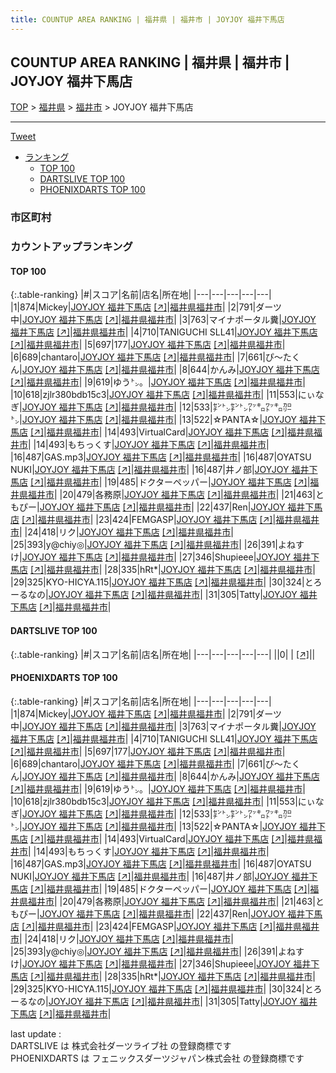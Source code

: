 ```yaml
---
title: COUNTUP AREA RANKING | 福井県 | 福井市 | JOYJOY 福井下馬店
---
```

## COUNTUP AREA RANKING | 福井県 | 福井市 | JOYJOY 福井下馬店

[TOP](/darts/rank/) > [福井県](/darts/rank/福井県/) > [福井市](/darts/rank/福井県/福井市/) > JOYJOY 福井下馬店

___

<a href="https://twitter.com/share?ref_src=twsrc%5Etfw" data-text="COUNTUP AREA RANKING | 福井県福井市JOYJOY 福井下馬店" class="twitter-share-button" data-hashtags="DARTSLIVE,PHOENIXDARTS,darts,ダーツ" data-show-count="false">Tweet</a>

* [ランキング](#カウントアップランキング)
    * [TOP 100](#top-100)
    * [DARTSLIVE TOP 100](#dartslive-top-100)
    * [PHOENIXDARTS TOP 100](#phoenixdarts-top-100)

### 市区町村

<ul>

</ul>

### カウントアップランキング

#### TOP 100



{:.table-ranking}
|#|スコア|名前|店名|所在地|
|---|---|---|---|---|
|1|874|<span class="rank-name-pd">Mickey</span>|<a href="/darts/rank/shops/89033.html">JOYJOY 福井下馬店</a> <a href="https://vs.phoenixdarts.com/jp/shop/shopDetailInfo/s_89033?s_seq=89033">[↗]</a>|<a href="/darts/rank/福井県/福井市">福井県福井市</a>|
|2|791|<span class="rank-name-pd">ダーツ中</span>|<a href="/darts/rank/shops/89033.html">JOYJOY 福井下馬店</a> <a href="https://vs.phoenixdarts.com/jp/shop/shopDetailInfo/s_89033?s_seq=89033">[↗]</a>|<a href="/darts/rank/福井県/福井市">福井県福井市</a>|
|3|763|<span class="rank-name-pd">マイナポータル糞</span>|<a href="/darts/rank/shops/89033.html">JOYJOY 福井下馬店</a> <a href="https://vs.phoenixdarts.com/jp/shop/shopDetailInfo/s_89033?s_seq=89033">[↗]</a>|<a href="/darts/rank/福井県/福井市">福井県福井市</a>|
|4|710|<span class="rank-name-pd">TANIGUCHI SLL41</span>|<a href="/darts/rank/shops/89033.html">JOYJOY 福井下馬店</a> <a href="https://vs.phoenixdarts.com/jp/shop/shopDetailInfo/s_89033?s_seq=89033">[↗]</a>|<a href="/darts/rank/福井県/福井市">福井県福井市</a>|
|5|697|<span class="rank-name-pd">177</span>|<a href="/darts/rank/shops/89033.html">JOYJOY 福井下馬店</a> <a href="https://vs.phoenixdarts.com/jp/shop/shopDetailInfo/s_89033?s_seq=89033">[↗]</a>|<a href="/darts/rank/福井県/福井市">福井県福井市</a>|
|6|689|<span class="rank-name-pd">chantaro</span>|<a href="/darts/rank/shops/89033.html">JOYJOY 福井下馬店</a> <a href="https://vs.phoenixdarts.com/jp/shop/shopDetailInfo/s_89033?s_seq=89033">[↗]</a>|<a href="/darts/rank/福井県/福井市">福井県福井市</a>|
|7|661|<span class="rank-name-pd">ぴ〜たくん</span>|<a href="/darts/rank/shops/89033.html">JOYJOY 福井下馬店</a> <a href="https://vs.phoenixdarts.com/jp/shop/shopDetailInfo/s_89033?s_seq=89033">[↗]</a>|<a href="/darts/rank/福井県/福井市">福井県福井市</a>|
|8|644|<span class="rank-name-pd">かんみ</span>|<a href="/darts/rank/shops/89033.html">JOYJOY 福井下馬店</a> <a href="https://vs.phoenixdarts.com/jp/shop/shopDetailInfo/s_89033?s_seq=89033">[↗]</a>|<a href="/darts/rank/福井県/福井市">福井県福井市</a>|
|9|619|<span class="rank-name-pd">ゆう㌧。</span>|<a href="/darts/rank/shops/89033.html">JOYJOY 福井下馬店</a> <a href="https://vs.phoenixdarts.com/jp/shop/shopDetailInfo/s_89033?s_seq=89033">[↗]</a>|<a href="/darts/rank/福井県/福井市">福井県福井市</a>|
|10|618|<span class="rank-name-pd">zjlr380bdb15c3</span>|<a href="/darts/rank/shops/89033.html">JOYJOY 福井下馬店</a> <a href="https://vs.phoenixdarts.com/jp/shop/shopDetailInfo/s_89033?s_seq=89033">[↗]</a>|<a href="/darts/rank/福井県/福井市">福井県福井市</a>|
|11|553|<span class="rank-name-pd">にぃなぎ</span>|<a href="/darts/rank/shops/89033.html">JOYJOY 福井下馬店</a> <a href="https://vs.phoenixdarts.com/jp/shop/shopDetailInfo/s_89033?s_seq=89033">[↗]</a>|<a href="/darts/rank/福井県/福井市">福井県福井市</a>|
|12|533|<span class="rank-name-pd">㌢㌧㌢㌧㍗㌔㍗㌔㌍㌧</span>|<a href="/darts/rank/shops/89033.html">JOYJOY 福井下馬店</a> <a href="https://vs.phoenixdarts.com/jp/shop/shopDetailInfo/s_89033?s_seq=89033">[↗]</a>|<a href="/darts/rank/福井県/福井市">福井県福井市</a>|
|13|522|<span class="rank-name-pd">☆PANTA☆</span>|<a href="/darts/rank/shops/89033.html">JOYJOY 福井下馬店</a> <a href="https://vs.phoenixdarts.com/jp/shop/shopDetailInfo/s_89033?s_seq=89033">[↗]</a>|<a href="/darts/rank/福井県/福井市">福井県福井市</a>|
|14|493|<span class="rank-name-pd">VirtualCard</span>|<a href="/darts/rank/shops/89033.html">JOYJOY 福井下馬店</a> <a href="https://vs.phoenixdarts.com/jp/shop/shopDetailInfo/s_89033?s_seq=89033">[↗]</a>|<a href="/darts/rank/福井県/福井市">福井県福井市</a>|
|14|493|<span class="rank-name-pd">もちっくす</span>|<a href="/darts/rank/shops/89033.html">JOYJOY 福井下馬店</a> <a href="https://vs.phoenixdarts.com/jp/shop/shopDetailInfo/s_89033?s_seq=89033">[↗]</a>|<a href="/darts/rank/福井県/福井市">福井県福井市</a>|
|16|487|<span class="rank-name-pd">GAS.mp3</span>|<a href="/darts/rank/shops/89033.html">JOYJOY 福井下馬店</a> <a href="https://vs.phoenixdarts.com/jp/shop/shopDetailInfo/s_89033?s_seq=89033">[↗]</a>|<a href="/darts/rank/福井県/福井市">福井県福井市</a>|
|16|487|<span class="rank-name-pd">OYATSU NUKI</span>|<a href="/darts/rank/shops/89033.html">JOYJOY 福井下馬店</a> <a href="https://vs.phoenixdarts.com/jp/shop/shopDetailInfo/s_89033?s_seq=89033">[↗]</a>|<a href="/darts/rank/福井県/福井市">福井県福井市</a>|
|16|487|<span class="rank-name-pd">井ノ部</span>|<a href="/darts/rank/shops/89033.html">JOYJOY 福井下馬店</a> <a href="https://vs.phoenixdarts.com/jp/shop/shopDetailInfo/s_89033?s_seq=89033">[↗]</a>|<a href="/darts/rank/福井県/福井市">福井県福井市</a>|
|19|485|<span class="rank-name-pd">ドクターペッパー</span>|<a href="/darts/rank/shops/89033.html">JOYJOY 福井下馬店</a> <a href="https://vs.phoenixdarts.com/jp/shop/shopDetailInfo/s_89033?s_seq=89033">[↗]</a>|<a href="/darts/rank/福井県/福井市">福井県福井市</a>|
|20|479|<span class="rank-name-pd">各務原</span>|<a href="/darts/rank/shops/89033.html">JOYJOY 福井下馬店</a> <a href="https://vs.phoenixdarts.com/jp/shop/shopDetailInfo/s_89033?s_seq=89033">[↗]</a>|<a href="/darts/rank/福井県/福井市">福井県福井市</a>|
|21|463|<span class="rank-name-pd">ともぴー</span>|<a href="/darts/rank/shops/89033.html">JOYJOY 福井下馬店</a> <a href="https://vs.phoenixdarts.com/jp/shop/shopDetailInfo/s_89033?s_seq=89033">[↗]</a>|<a href="/darts/rank/福井県/福井市">福井県福井市</a>|
|22|437|<span class="rank-name-pd">Ren</span>|<a href="/darts/rank/shops/89033.html">JOYJOY 福井下馬店</a> <a href="https://vs.phoenixdarts.com/jp/shop/shopDetailInfo/s_89033?s_seq=89033">[↗]</a>|<a href="/darts/rank/福井県/福井市">福井県福井市</a>|
|23|424|<span class="rank-name-pd">FEMGASP</span>|<a href="/darts/rank/shops/89033.html">JOYJOY 福井下馬店</a> <a href="https://vs.phoenixdarts.com/jp/shop/shopDetailInfo/s_89033?s_seq=89033">[↗]</a>|<a href="/darts/rank/福井県/福井市">福井県福井市</a>|
|24|418|<span class="rank-name-pd">リク</span>|<a href="/darts/rank/shops/89033.html">JOYJOY 福井下馬店</a> <a href="https://vs.phoenixdarts.com/jp/shop/shopDetailInfo/s_89033?s_seq=89033">[↗]</a>|<a href="/darts/rank/福井県/福井市">福井県福井市</a>|
|25|393|<span class="rank-name-pd">y@chiy◎</span>|<a href="/darts/rank/shops/89033.html">JOYJOY 福井下馬店</a> <a href="https://vs.phoenixdarts.com/jp/shop/shopDetailInfo/s_89033?s_seq=89033">[↗]</a>|<a href="/darts/rank/福井県/福井市">福井県福井市</a>|
|26|391|<span class="rank-name-pd">よねすけ</span>|<a href="/darts/rank/shops/89033.html">JOYJOY 福井下馬店</a> <a href="https://vs.phoenixdarts.com/jp/shop/shopDetailInfo/s_89033?s_seq=89033">[↗]</a>|<a href="/darts/rank/福井県/福井市">福井県福井市</a>|
|27|346|<span class="rank-name-pd">Shupieee</span>|<a href="/darts/rank/shops/89033.html">JOYJOY 福井下馬店</a> <a href="https://vs.phoenixdarts.com/jp/shop/shopDetailInfo/s_89033?s_seq=89033">[↗]</a>|<a href="/darts/rank/福井県/福井市">福井県福井市</a>|
|28|335|<span class="rank-name-pd">hRt*</span>|<a href="/darts/rank/shops/89033.html">JOYJOY 福井下馬店</a> <a href="https://vs.phoenixdarts.com/jp/shop/shopDetailInfo/s_89033?s_seq=89033">[↗]</a>|<a href="/darts/rank/福井県/福井市">福井県福井市</a>|
|29|325|<span class="rank-name-pd">KYO-HICYA.115</span>|<a href="/darts/rank/shops/89033.html">JOYJOY 福井下馬店</a> <a href="https://vs.phoenixdarts.com/jp/shop/shopDetailInfo/s_89033?s_seq=89033">[↗]</a>|<a href="/darts/rank/福井県/福井市">福井県福井市</a>|
|30|324|<span class="rank-name-pd">とろーるなの</span>|<a href="/darts/rank/shops/89033.html">JOYJOY 福井下馬店</a> <a href="https://vs.phoenixdarts.com/jp/shop/shopDetailInfo/s_89033?s_seq=89033">[↗]</a>|<a href="/darts/rank/福井県/福井市">福井県福井市</a>|
|31|305|<span class="rank-name-pd">Tatty</span>|<a href="/darts/rank/shops/89033.html">JOYJOY 福井下馬店</a> <a href="https://vs.phoenixdarts.com/jp/shop/shopDetailInfo/s_89033?s_seq=89033">[↗]</a>|<a href="/darts/rank/福井県/福井市">福井県福井市</a>|


#### DARTSLIVE TOP 100



{:.table-ranking}
|#|スコア|名前|店名|所在地|
|---|---|---|---|---|
||0|<span class="rank-name-dl"> </span>|<a href="/darts/rank/shops/.html"></a> <a href="">[↗]</a>|<a href="/darts/rank//"></a>|


#### PHOENIXDARTS TOP 100



{:.table-ranking}
|#|スコア|名前|店名|所在地|
|---|---|---|---|---|
|1|874|<span class="rank-name-pd">Mickey</span>|<a href="/darts/rank/shops/89033.html">JOYJOY 福井下馬店</a> <a href="https://vs.phoenixdarts.com/jp/shop/shopDetailInfo/s_89033?s_seq=89033">[↗]</a>|<a href="/darts/rank/福井県/福井市">福井県福井市</a>|
|2|791|<span class="rank-name-pd">ダーツ中</span>|<a href="/darts/rank/shops/89033.html">JOYJOY 福井下馬店</a> <a href="https://vs.phoenixdarts.com/jp/shop/shopDetailInfo/s_89033?s_seq=89033">[↗]</a>|<a href="/darts/rank/福井県/福井市">福井県福井市</a>|
|3|763|<span class="rank-name-pd">マイナポータル糞</span>|<a href="/darts/rank/shops/89033.html">JOYJOY 福井下馬店</a> <a href="https://vs.phoenixdarts.com/jp/shop/shopDetailInfo/s_89033?s_seq=89033">[↗]</a>|<a href="/darts/rank/福井県/福井市">福井県福井市</a>|
|4|710|<span class="rank-name-pd">TANIGUCHI SLL41</span>|<a href="/darts/rank/shops/89033.html">JOYJOY 福井下馬店</a> <a href="https://vs.phoenixdarts.com/jp/shop/shopDetailInfo/s_89033?s_seq=89033">[↗]</a>|<a href="/darts/rank/福井県/福井市">福井県福井市</a>|
|5|697|<span class="rank-name-pd">177</span>|<a href="/darts/rank/shops/89033.html">JOYJOY 福井下馬店</a> <a href="https://vs.phoenixdarts.com/jp/shop/shopDetailInfo/s_89033?s_seq=89033">[↗]</a>|<a href="/darts/rank/福井県/福井市">福井県福井市</a>|
|6|689|<span class="rank-name-pd">chantaro</span>|<a href="/darts/rank/shops/89033.html">JOYJOY 福井下馬店</a> <a href="https://vs.phoenixdarts.com/jp/shop/shopDetailInfo/s_89033?s_seq=89033">[↗]</a>|<a href="/darts/rank/福井県/福井市">福井県福井市</a>|
|7|661|<span class="rank-name-pd">ぴ〜たくん</span>|<a href="/darts/rank/shops/89033.html">JOYJOY 福井下馬店</a> <a href="https://vs.phoenixdarts.com/jp/shop/shopDetailInfo/s_89033?s_seq=89033">[↗]</a>|<a href="/darts/rank/福井県/福井市">福井県福井市</a>|
|8|644|<span class="rank-name-pd">かんみ</span>|<a href="/darts/rank/shops/89033.html">JOYJOY 福井下馬店</a> <a href="https://vs.phoenixdarts.com/jp/shop/shopDetailInfo/s_89033?s_seq=89033">[↗]</a>|<a href="/darts/rank/福井県/福井市">福井県福井市</a>|
|9|619|<span class="rank-name-pd">ゆう㌧。</span>|<a href="/darts/rank/shops/89033.html">JOYJOY 福井下馬店</a> <a href="https://vs.phoenixdarts.com/jp/shop/shopDetailInfo/s_89033?s_seq=89033">[↗]</a>|<a href="/darts/rank/福井県/福井市">福井県福井市</a>|
|10|618|<span class="rank-name-pd">zjlr380bdb15c3</span>|<a href="/darts/rank/shops/89033.html">JOYJOY 福井下馬店</a> <a href="https://vs.phoenixdarts.com/jp/shop/shopDetailInfo/s_89033?s_seq=89033">[↗]</a>|<a href="/darts/rank/福井県/福井市">福井県福井市</a>|
|11|553|<span class="rank-name-pd">にぃなぎ</span>|<a href="/darts/rank/shops/89033.html">JOYJOY 福井下馬店</a> <a href="https://vs.phoenixdarts.com/jp/shop/shopDetailInfo/s_89033?s_seq=89033">[↗]</a>|<a href="/darts/rank/福井県/福井市">福井県福井市</a>|
|12|533|<span class="rank-name-pd">㌢㌧㌢㌧㍗㌔㍗㌔㌍㌧</span>|<a href="/darts/rank/shops/89033.html">JOYJOY 福井下馬店</a> <a href="https://vs.phoenixdarts.com/jp/shop/shopDetailInfo/s_89033?s_seq=89033">[↗]</a>|<a href="/darts/rank/福井県/福井市">福井県福井市</a>|
|13|522|<span class="rank-name-pd">☆PANTA☆</span>|<a href="/darts/rank/shops/89033.html">JOYJOY 福井下馬店</a> <a href="https://vs.phoenixdarts.com/jp/shop/shopDetailInfo/s_89033?s_seq=89033">[↗]</a>|<a href="/darts/rank/福井県/福井市">福井県福井市</a>|
|14|493|<span class="rank-name-pd">VirtualCard</span>|<a href="/darts/rank/shops/89033.html">JOYJOY 福井下馬店</a> <a href="https://vs.phoenixdarts.com/jp/shop/shopDetailInfo/s_89033?s_seq=89033">[↗]</a>|<a href="/darts/rank/福井県/福井市">福井県福井市</a>|
|14|493|<span class="rank-name-pd">もちっくす</span>|<a href="/darts/rank/shops/89033.html">JOYJOY 福井下馬店</a> <a href="https://vs.phoenixdarts.com/jp/shop/shopDetailInfo/s_89033?s_seq=89033">[↗]</a>|<a href="/darts/rank/福井県/福井市">福井県福井市</a>|
|16|487|<span class="rank-name-pd">GAS.mp3</span>|<a href="/darts/rank/shops/89033.html">JOYJOY 福井下馬店</a> <a href="https://vs.phoenixdarts.com/jp/shop/shopDetailInfo/s_89033?s_seq=89033">[↗]</a>|<a href="/darts/rank/福井県/福井市">福井県福井市</a>|
|16|487|<span class="rank-name-pd">OYATSU NUKI</span>|<a href="/darts/rank/shops/89033.html">JOYJOY 福井下馬店</a> <a href="https://vs.phoenixdarts.com/jp/shop/shopDetailInfo/s_89033?s_seq=89033">[↗]</a>|<a href="/darts/rank/福井県/福井市">福井県福井市</a>|
|16|487|<span class="rank-name-pd">井ノ部</span>|<a href="/darts/rank/shops/89033.html">JOYJOY 福井下馬店</a> <a href="https://vs.phoenixdarts.com/jp/shop/shopDetailInfo/s_89033?s_seq=89033">[↗]</a>|<a href="/darts/rank/福井県/福井市">福井県福井市</a>|
|19|485|<span class="rank-name-pd">ドクターペッパー</span>|<a href="/darts/rank/shops/89033.html">JOYJOY 福井下馬店</a> <a href="https://vs.phoenixdarts.com/jp/shop/shopDetailInfo/s_89033?s_seq=89033">[↗]</a>|<a href="/darts/rank/福井県/福井市">福井県福井市</a>|
|20|479|<span class="rank-name-pd">各務原</span>|<a href="/darts/rank/shops/89033.html">JOYJOY 福井下馬店</a> <a href="https://vs.phoenixdarts.com/jp/shop/shopDetailInfo/s_89033?s_seq=89033">[↗]</a>|<a href="/darts/rank/福井県/福井市">福井県福井市</a>|
|21|463|<span class="rank-name-pd">ともぴー</span>|<a href="/darts/rank/shops/89033.html">JOYJOY 福井下馬店</a> <a href="https://vs.phoenixdarts.com/jp/shop/shopDetailInfo/s_89033?s_seq=89033">[↗]</a>|<a href="/darts/rank/福井県/福井市">福井県福井市</a>|
|22|437|<span class="rank-name-pd">Ren</span>|<a href="/darts/rank/shops/89033.html">JOYJOY 福井下馬店</a> <a href="https://vs.phoenixdarts.com/jp/shop/shopDetailInfo/s_89033?s_seq=89033">[↗]</a>|<a href="/darts/rank/福井県/福井市">福井県福井市</a>|
|23|424|<span class="rank-name-pd">FEMGASP</span>|<a href="/darts/rank/shops/89033.html">JOYJOY 福井下馬店</a> <a href="https://vs.phoenixdarts.com/jp/shop/shopDetailInfo/s_89033?s_seq=89033">[↗]</a>|<a href="/darts/rank/福井県/福井市">福井県福井市</a>|
|24|418|<span class="rank-name-pd">リク</span>|<a href="/darts/rank/shops/89033.html">JOYJOY 福井下馬店</a> <a href="https://vs.phoenixdarts.com/jp/shop/shopDetailInfo/s_89033?s_seq=89033">[↗]</a>|<a href="/darts/rank/福井県/福井市">福井県福井市</a>|
|25|393|<span class="rank-name-pd">y@chiy◎</span>|<a href="/darts/rank/shops/89033.html">JOYJOY 福井下馬店</a> <a href="https://vs.phoenixdarts.com/jp/shop/shopDetailInfo/s_89033?s_seq=89033">[↗]</a>|<a href="/darts/rank/福井県/福井市">福井県福井市</a>|
|26|391|<span class="rank-name-pd">よねすけ</span>|<a href="/darts/rank/shops/89033.html">JOYJOY 福井下馬店</a> <a href="https://vs.phoenixdarts.com/jp/shop/shopDetailInfo/s_89033?s_seq=89033">[↗]</a>|<a href="/darts/rank/福井県/福井市">福井県福井市</a>|
|27|346|<span class="rank-name-pd">Shupieee</span>|<a href="/darts/rank/shops/89033.html">JOYJOY 福井下馬店</a> <a href="https://vs.phoenixdarts.com/jp/shop/shopDetailInfo/s_89033?s_seq=89033">[↗]</a>|<a href="/darts/rank/福井県/福井市">福井県福井市</a>|
|28|335|<span class="rank-name-pd">hRt*</span>|<a href="/darts/rank/shops/89033.html">JOYJOY 福井下馬店</a> <a href="https://vs.phoenixdarts.com/jp/shop/shopDetailInfo/s_89033?s_seq=89033">[↗]</a>|<a href="/darts/rank/福井県/福井市">福井県福井市</a>|
|29|325|<span class="rank-name-pd">KYO-HICYA.115</span>|<a href="/darts/rank/shops/89033.html">JOYJOY 福井下馬店</a> <a href="https://vs.phoenixdarts.com/jp/shop/shopDetailInfo/s_89033?s_seq=89033">[↗]</a>|<a href="/darts/rank/福井県/福井市">福井県福井市</a>|
|30|324|<span class="rank-name-pd">とろーるなの</span>|<a href="/darts/rank/shops/89033.html">JOYJOY 福井下馬店</a> <a href="https://vs.phoenixdarts.com/jp/shop/shopDetailInfo/s_89033?s_seq=89033">[↗]</a>|<a href="/darts/rank/福井県/福井市">福井県福井市</a>|
|31|305|<span class="rank-name-pd">Tatty</span>|<a href="/darts/rank/shops/89033.html">JOYJOY 福井下馬店</a> <a href="https://vs.phoenixdarts.com/jp/shop/shopDetailInfo/s_89033?s_seq=89033">[↗]</a>|<a href="/darts/rank/福井県/福井市">福井県福井市</a>|


<div class="footer border-top border-gray-light mt-5 pt-3 text-right text-gray">
    last update : <span style="font-weight: italic" id="foot_last_modified"></span><br />
    DARTSLIVE は 株式会社ダーツライブ社 の登録商標です<br />
    PHOENIXDARTS は フェニックスダーツジャパン株式会社 の登録商標です<br />
</div>

<script src="https://cdnjs.cloudflare.com/ajax/libs/jquery.tablesorter/2.31.3/js/jquery.tablesorter.min.js" integrity="sha512-qzgd5cYSZcosqpzpn7zF2ZId8f/8CHmFKZ8j7mU4OUXTNRd5g+ZHBPsgKEwoqxCtdQvExE5LprwwPAgoicguNg==" crossorigin="anonymous" referrerpolicy="no-referrer"></script>
<link rel="stylesheet" href="https://cdnjs.cloudflare.com/ajax/libs/jquery.tablesorter/2.31.3/css/theme.default.min.css" integrity="sha512-wghhOJkjQX0Lh3NSWvNKeZ0ZpNn+SPVXX1Qyc9OCaogADktxrBiBdKGDoqVUOyhStvMBmJQ8ZdMHiR3wuEq8+w==" crossorigin="anonymous" referrerpolicy="no-referrer" />
<script>
$(function() {
    $(".table-ranking").tablesorter({sortList:[[0, 0]]});
    $("#foot_last_modified").text(formatDate(new Date(document.lastModified), 'yyyy-MM-dd HH:mm:ss'));
});
</script>

<script async src="https://platform.twitter.com/widgets.js" charset="utf-8"></script>